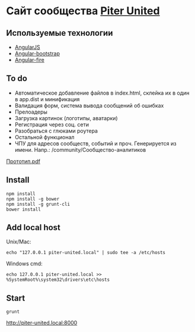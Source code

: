 # Сайт сообщества [Piter United](http://piter-united.ru/)

## Используемые технологии

- [AngularJS](http://angularjs.org/)
- [Angular-bootstrap](http://angular-ui.github.io/bootstrap/)
- [Angular-fire](http://angularfire.com/)

## To do

- Автоматическое добавление файлов в index.html, склейка их в один в app.dist и минификация
- Валидация форм, система вывода сообщений об ошибках
- Прелоадеры
- Загрузка картинок (логотипы, аватарки)
- Регистрация через соц. сети
- Разобраться с глюками роутера
- Остальной функционал
- ЧПУ для адресов сообществ, событий и проч. Генерируется из имени. Напр.: /community/Сообщество-аналитиков

[Прототип.pdf](https://www.dropbox.com/s/mnbtbzdxzdanyp9/Piter%20United%20prototype%20v1.pdf)

## Install

    npm install
    npm install -g bower
    npm install -g grunt-cli
    bower install

## Add local host

Unix/Mac:

    echo "127.0.0.1 piter-united.local" | sudo tee -a /etc/hosts

Windows cmd:

    echo 127.0.0.1 piter-united.local >> %SystemRoot%\system32\drivers\etc\hosts

## Start

    grunt

http://piter-united.local:8000
